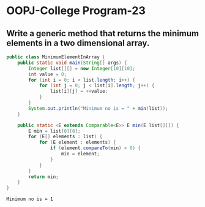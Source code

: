 # OOPJ-College Program-23

## Write a generic method that returns the minimum elements in a  two dimensional array. 

```JAVA
public class MinimumElementInArray {
    public static void main(String[] args) {
        Integer list[][] = new Integer[10][10];
        int value = 0;
        for (int i = 0; i < list.length; i++) {
            for (int j = 0; j < list[i].length; j++) {
                list[i][j] = ++value;
            }
        }
        System.out.println("Minimum no is = " + min(list));
    }

    public static <E extends Comparable<E>> E min(E list[][]) {
        E min = list[0][0];
        for (E[] elements : list) {
            for (E element : elements) {
                if (element.compareTo(min) < 0) {
                    min = element;
                }
            }
        }
        return min;
    }
}

```

```
Minimum no is = 1

```
